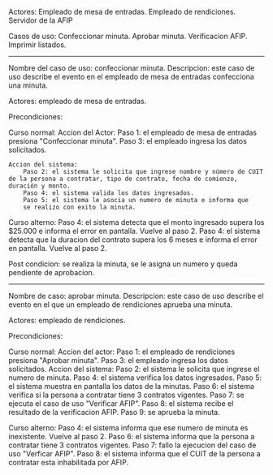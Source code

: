 Actores:
    Empleado de mesa de entradas.
    Empleado de rendiciones.
    Servidor de la AFIP

Casos de uso:
    Confeccionar minuta.
    Aprobar minuta.
    Verificacion AFIP.
    Imprimir listados.

--------------------------------------------------------------------------

Nombre del caso de uso: confeccionar minuta.
Descripcion: este caso de uso describe el evento en el empleado de mesa de entradas confecciona una minuta.

Actores: empleado de mesa de entradas.

Precondiciones: 

Curso normal: 
    Accion del Actor: 
        Paso 1: el empleado de mesa de entradas presiona "Confeccionar minuta".
        Paso 3: el empleado ingresa los datos solicitados.

    Accion del sistema: 
        Paso 2: el sistema le solicita que ingrese nombre y número de CUIT de la persona a contratar, tipo de contrato, fecha de comienzo, duración y monto.
        Paso 4: el sistema valida los datos ingresados.
        Paso 5: el sistema le asocia un numero de minuta e informa que
        se realizo con exito la minuta.

Curso alterno:
    Paso 4: el sistema detecta que el monto ingresado supera los $25.000 e informa el error en pantalla. Vuelve al paso 2.
    Paso 4: el sistema detecta que la duracion del contrato supera los 6 meses e informa el error en pantalla. Vuelve al paso 2.

Post condicion: se realiza la minuta, se le asigna un numero y queda pendiente de aprobacion.

--------------------------------------------------------------------------

Nombre de caso: aprobar minuta.
Descripcion: este caso de uso describe el evento en el que un empleado de rendiciones aprueba una minuta.

Actores: empleado de rendiciones.

Precondiciones:

Curso normal:
    Accion del actor:
        Paso 1: el empleado de rendiciones presiona "Aprobar minuta".
        Paso 3: el empleado ingresa los datos solicitados.
    Accion del sistema:
        Paso 2: el sistema le solicita que ingrese el numero de minuta.
        Paso 4: el sistema verifica los datos ingresados.
        Paso 5: el sistema muestra en pantalla los datos de la minutas.
        Paso 6: el sistema verifica si la persona a contratar tiene 3 contratos vigentes.
        Paso 7: se ejecuta el caso de uso "Verificar AFIP".
        Paso 8: el sistema recibe el resultado de la verificacion AFIP.
        Paso 9: se aprueba la minuta.

Curso alterno:
    Paso 4: el sistema informa que ese numero de minuta es inexistente. Vuelve al paso 2.
    Paso 6: el sistema informa que la persona a contratar tiene 3 contratos vigentes.
    Paso 7: fallo la ejecucion del caso de uso "Verficar AFIP".
    Paso 8: el sistema informa que el CUIT de la persona a contratar esta inhabilitada por AFIP.
